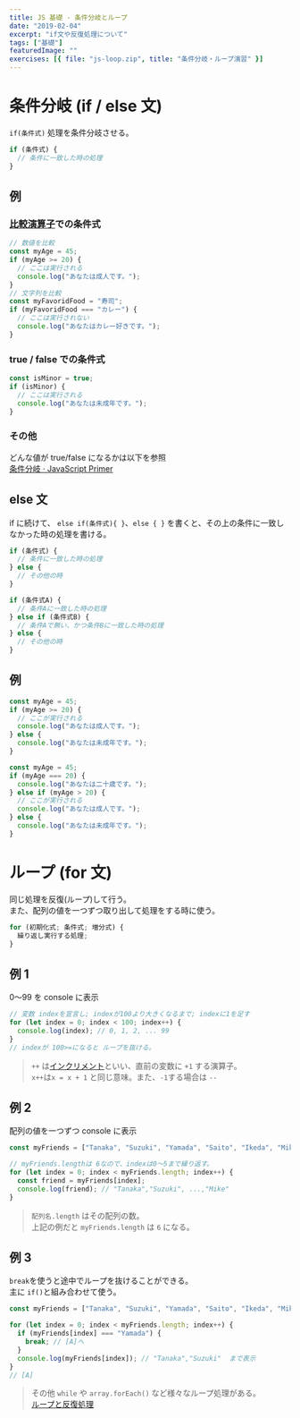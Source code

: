 ```yaml
---
title: JS 基礎 - 条件分岐とループ
date: "2019-02-04"
excerpt: "if文や反復処理について"
tags: ["基礎"]
featuredImage: ""
exercises: [{ file: "js-loop.zip", title: "条件分岐・ループ演習" }]
---
```


# 条件分岐 (if / else 文)

`if(条件式)` 処理を条件分岐させる。

```js
if (条件式) {
  // 条件に一致した時の処理
}
```

## 例

### [比較演算子](http://localhost:8989/js-basic/02/#%E6%AF%94%E8%BC%83%E6%BC%94%E7%AE%97%E5%AD%90)での条件式

```js
// 数値を比較
const myAge = 45;
if (myAge >= 20) {
  // ここは実行される
  console.log("あなたは成人です。");
}
// 文字列を比較
const myFavoridFood = "寿司";
if (myFavoridFood === "カレー") {
  // ここは実行されない
  console.log("あなたはカレー好きです。");
}
```

### true / false での条件式

```js
const isMinor = true;
if (isMinor) {
  // ここは実行される
  console.log("あなたは未成年です。");
}
```

### その他

どんな値が true/false になるかは以下を参照  
[条件分岐 · JavaScript Primer](https://jsprimer.net/basic/condition/)

## else 文

if に続けて、 `else if(条件式){ }`、`else { }` を書くと、その上の条件に一致しなかった時の処理を書ける。

```js
if (条件式) {
  // 条件に一致した時の処理
} else {
  // その他の時
}
```

```js
if (条件式A) {
  // 条件Aに一致した時の処理
} else if (条件式B) {
  // 条件Aで無い、かつ条件Bに一致した時の処理
} else {
  // その他の時
}
```

## 例

```js
const myAge = 45;
if (myAge >= 20) {
  // ここが実行される
  console.log("あなたは成人です。");
} else {
  console.log("あなたは未成年です。");
}
```

```js
const myAge = 45;
if (myAge === 20) {
  console.log("あなたは二十歳です。");
} else if (myAge > 20) {
  // ここが実行される
  console.log("あなたは成人です。");
} else {
  console.log("あなたは未成年です。");
}
```

# ループ (for 文)

同じ処理を反復(ループ)して行う。  
また、配列の値を一つずつ取り出して処理をする時に使う。

```js
for (初期化式; 条件式; 増分式) {
  繰り返し実行する処理;
}
```

## 例 1

0〜99 を console に表示

```js
// 変数 indexを宣言し; indexが100より大きくなるまで; indexに1を足す
for (let index = 0; index < 100; index++) {
  console.log(index); // 0, 1, 2, ... 99
}
// indexが 100>=になると ループを抜ける。
```

> `++` は[インクリメント](https://jsprimer.net/basic/operator/#increment-operator)といい、直前の変数に `+1` する演算子。  
> `x++`は`x = x + 1` と同じ意味。また、`-1`する場合は `--`

## 例 2

配列の値を一つずつ console に表示

```js
const myFriends = ["Tanaka", "Suzuki", "Yamada", "Saito", "Ikeda", "Mike"];

// myFriends.lengthは 6なので、indexは0〜5まで繰り返す。
for (let index = 0; index < myFriends.length; index++) {
  const friend = myFriends[index];
  console.log(friend); // "Tanaka","Suzuki", ...,"Mike"
}
```

> `配列名.length` はその配列の数。  
> 上記の例だと `myFriends.length` は `6` になる。

## 例 3

`break`を使うと途中でループを抜けることができる。  
主に `if()`と組み合わせて使う。

```js
const myFriends = ["Tanaka", "Suzuki", "Yamada", "Saito", "Ikeda", "Mike"];

for (let index = 0; index < myFriends.length; index++) {
  if (myFriends[index] === "Yamada") {
    break; // [A]へ
  }
  console.log(myFriends[index]); // "Tanaka","Suzuki"  まで表示
}
// [A]
```

> その他 `while` や `array.forEach()` など様々なループ処理がある。  
> [ループと反復処理](https://jsprimer.net/basic/loop/)
